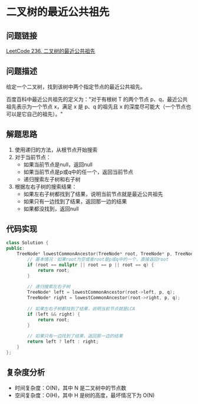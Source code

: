 # 二叉树的最近公共祖先

## 问题链接
[LeetCode 236. 二叉树的最近公共祖先](https://leetcode.com/problems/lowest-common-ancestor-of-a-binary-tree/)

## 问题描述
给定一个二叉树，找到该树中两个指定节点的最近公共祖先。

百度百科中最近公共祖先的定义为："对于有根树 T 的两个节点 p、q，最近公共祖先表示为一个节点 x，满足 x 是 p、q 的祖先且 x 的深度尽可能大（一个节点也可以是它自己的祖先）。"

## 解题思路
1. 使用递归的方法，从根节点开始搜索
2. 对于当前节点：
   - 如果当前节点是null，返回null
   - 如果当前节点是p或q中的任一个，返回当前节点
   - 递归搜索左子树和右子树
3. 根据左右子树的搜索结果：
   - 如果左右子树都找到了结果，说明当前节点就是最近公共祖先
   - 如果只有一边找到了结果，返回那一边的结果
   - 如果都没找到，返回null

## 代码实现
```cpp
class Solution {
public:
    TreeNode* lowestCommonAncestor(TreeNode* root, TreeNode* p, TreeNode* q) {
        // 基本情况：如果root为空或者root是p或q中的一个，直接返回root
        if (root == nullptr || root == p || root == q) {
            return root;
        }
        
        // 递归搜索左右子树
        TreeNode* left = lowestCommonAncestor(root->left, p, q);
        TreeNode* right = lowestCommonAncestor(root->right, p, q);
        
        // 如果左右子树都找到了结果，说明当前节点就是LCA
        if (left && right) {
            return root;
        }
        
        // 如果只有一边找到了结果，返回那一边的结果
        return left ? left : right;
    }
};
```

## 复杂度分析
- 时间复杂度：O(N)，其中 N 是二叉树中的节点数
- 空间复杂度：O(H)，其中 H 是树的高度，最坏情况下为 O(N)
